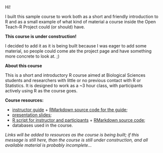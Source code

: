Hi!

I built this sample course to work both as a short and friendly introduction to R and as a small example of what kind of material a course inside the Open Teach-R Project could (or should) have.

**This course is under construction!**

I decided to add it as it is being built because I was eager to add some material, so people could come ate the project page and have something more concrete to look at. ;)

**About this course**

This is a short and introductory R course aimed at Biological Sciences students and researchers with little or no previous contact with R or Statistics. It is designed to work as a ~3 hour class, with participants actively using R as the course goes.

**Course resources:**

- [instructor guide](https://rawgit.com/marcosvital/teach-R-project/master/courses/en/teach-R%20short%20intro%20course/basic_course_guide%20-%20under%20construction.html) + [RMarkdown source code for the guide](https://raw.githubusercontent.com/marcosvital/teach-R-project/master/courses/en/teach-R%20short%20intro%20course/basic%20course%20guide%20-%20under%20construction.Rmd);
- [presentation slides](https://github.com/marcosvital/teach-R-project/blob/master/courses/en/teach-R%20short%20intro%20course/Teach-R%20short%20course%20-%20slides%20-%20under%20construction.pdf);
- [R script for instructor and participants](https://rawgit.com/marcosvital/teach-R-project/master/courses/en/teach-R%20short%20intro%20course/basic_course_script%20-%20under%20construction.html) + [RMarkdown source code](https://raw.githubusercontent.com/marcosvital/teach-R-project/master/courses/en/teach-R%20short%20intro%20course/basic%20course%20script%20-%20under%20construction.Rmd);
- databases used in the course.

*Links will be added to resources as the course is being built; if this message is still here, than the course is still under construction, and all available material is probably incomplete...*

